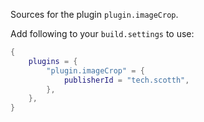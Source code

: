 Sources for the plugin `plugin.imageCrop`.

Add following to your `build.settings` to use:
```lua
{
    plugins = {
        "plugin.imageCrop" = {
            publisherId = "tech.scotth",
        },
    },
}
```
